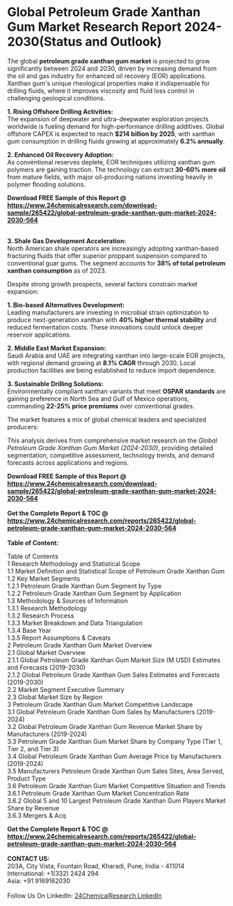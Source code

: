 <h1>Global Petroleum Grade Xanthan Gum Market Research Report 2024-2030(Status and Outlook)</h1><p>The global <strong>petroleum grade xanthan gum market</strong> is projected to grow significantly between 2024 and 2030, driven by increasing demand from the oil and gas industry for enhanced oil recovery (EOR) applications. Xanthan gum's unique rheological properties make it indispensable for drilling fluids, where it improves viscosity and fluid loss control in challenging geological conditions.</p><p><strong>1. Rising Offshore Drilling Activities:</strong><br>
The expansion of deepwater and ultra-deepwater exploration projects worldwide is fueling demand for high-performance drilling additives. Global offshore CAPEX is expected to reach <strong>$214 billion by 2025</strong>, with xanthan gum consumption in drilling fluids growing at approximately <strong>6.2% annually</strong>.</p><p><strong>2. Enhanced Oil Recovery Adoption:</strong><br>
As conventional reserves deplete, EOR techniques utilizing xanthan gum polymers are gaining traction. The technology can extract <strong>30-60% more oil</strong> from mature fields, with major oil-producing nations investing heavily in polymer flooding solutions.</p><div><b>Download FREE Sample of this Report @ 
            <a href="https://www.24chemicalresearch.com/download-sample/265422/global-petroleum-grade-xanthan-gum-market-2024-2030-564">
            https://www.24chemicalresearch.com/download-sample/265422/global-petroleum-grade-xanthan-gum-market-2024-2030-564</a></b></div><br><p><strong>3. Shale Gas Development Acceleration:</strong><br>
North American shale operators are increasingly adopting xanthan-based fracturing fluids that offer superior proppant suspension compared to conventional guar gums. The segment accounts for <strong>38% of total petroleum xanthan consumption</strong> as of 2023.</p><p>Despite strong growth prospects, several factors constrain market expansion:</p><p><strong>1. Bio-based Alternatives Development:</strong><br>
Leading manufacturers are investing in microbial strain optimization to produce next-generation xanthan with <strong>40% higher thermal stability</strong> and reduced fermentation costs. These innovations could unlock deeper reservoir applications.</p><p><strong>2. Middle East Market Expansion:</strong><br>
Saudi Arabia and UAE are integrating xanthan into large-scale EOR projects, with regional demand growing at <strong>8.1% CAGR</strong> through 2030. Local production facilities are being established to reduce import dependence.</p><p><strong>3. Sustainable Drilling Solutions:</strong><br>
Environmentally compliant xanthan variants that meet <strong>OSPAR standards</strong> are gaining preference in North Sea and Gulf of Mexico operations, commanding <strong>22-25% price premiums</strong> over conventional grades.</p><p>The market features a mix of global chemical leaders and specialized producers:</p><p>This analysis derives from comprehensive market research on the <em>Global Petroleum Grade Xanthan Gum Market (2024-2030)</em>, providing detailed segmentation, competitive assessment, technology trends, and demand forecasts across applications and regions.</p><div><b>Download FREE Sample of this Report @ 
            <a href="https://www.24chemicalresearch.com/download-sample/265422/global-petroleum-grade-xanthan-gum-market-2024-2030-564">
            https://www.24chemicalresearch.com/download-sample/265422/global-petroleum-grade-xanthan-gum-market-2024-2030-564</a></b></div><br><div><b>Get the Complete Report & TOC @ 
            <a href="https://www.24chemicalresearch.com/reports/265422/global-petroleum-grade-xanthan-gum-market-2024-2030-564">
            https://www.24chemicalresearch.com/reports/265422/global-petroleum-grade-xanthan-gum-market-2024-2030-564</a></b></div><br>
            <b>Table of Content:</b><p>Table of Contents<br />
1 Research Methodology and Statistical Scope<br />
1.1 Market Definition and Statistical Scope of Petroleum Grade Xanthan Gum<br />
1.2 Key Market Segments<br />
1.2.1 Petroleum Grade Xanthan Gum Segment by Type<br />
1.2.2 Petroleum Grade Xanthan Gum Segment by Application<br />
1.3 Methodology & Sources of Information<br />
1.3.1 Research Methodology<br />
1.3.2 Research Process<br />
1.3.3 Market Breakdown and Data Triangulation<br />
1.3.4 Base Year<br />
1.3.5 Report Assumptions & Caveats<br />
2 Petroleum Grade Xanthan Gum Market Overview<br />
2.1 Global Market Overview<br />
2.1.1 Global Petroleum Grade Xanthan Gum Market Size (M USD) Estimates and Forecasts (2019-2030)<br />
2.1.2 Global Petroleum Grade Xanthan Gum Sales Estimates and Forecasts (2019-2030)<br />
2.2 Market Segment Executive Summary<br />
2.3 Global Market Size by Region<br />
3 Petroleum Grade Xanthan Gum Market Competitive Landscape<br />
3.1 Global Petroleum Grade Xanthan Gum Sales by Manufacturers (2019-2024)<br />
3.2 Global Petroleum Grade Xanthan Gum Revenue Market Share by Manufacturers (2019-2024)<br />
3.3 Petroleum Grade Xanthan Gum Market Share by Company Type (Tier 1, Tier 2, and Tier 3)<br />
3.4 Global Petroleum Grade Xanthan Gum Average Price by Manufacturers (2019-2024)<br />
3.5 Manufacturers Petroleum Grade Xanthan Gum Sales Sites, Area Served, Product Type<br />
3.6 Petroleum Grade Xanthan Gum Market Competitive Situation and Trends<br />
3.6.1 Petroleum Grade Xanthan Gum Market Concentration Rate<br />
3.6.2 Global 5 and 10 Largest Petroleum Grade Xanthan Gum Players Market Share by Revenue<br />
3.6.3 Mergers & Acq</p><div><b>Get the Complete Report & TOC @ 
            <a href="https://www.24chemicalresearch.com/reports/265422/global-petroleum-grade-xanthan-gum-market-2024-2030-564">
            https://www.24chemicalresearch.com/reports/265422/global-petroleum-grade-xanthan-gum-market-2024-2030-564</a></b></div><br><b>CONTACT US:</b><br>
            203A, City Vista, Fountain Road, Kharadi, Pune, India - 411014<br>
            International: +1(332) 2424 294<br>
            Asia: +91 9169162030 <br><br>
            Follow Us On LinkedIn: <a href="https://www.linkedin.com/company/24chemicalresearch/">24ChemicalResearch LinkedIn</a>